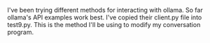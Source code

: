 I've been trying different methods for interacting with ollama.  So far ollama's API examples work best.  I've copied their client.py file into test9.py.  This is the method I'll be using to modify my conversation program.
